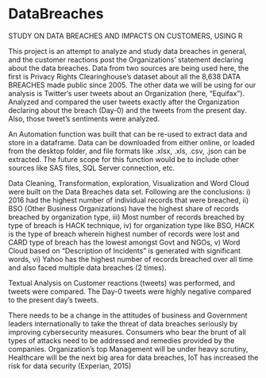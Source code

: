 # DataBreaches
STUDY ON DATA BREACHES AND IMPACTS ON CUSTOMERS, USING R

This project is an attempt to analyze and study data breaches in general, and the customer reactions post the Organizations’ statement declaring about the data breaches. Data from two sources are being used here, the first is Privacy Rights Clearinghouse’s dataset about all the 8,638 DATA BREACHES made public since 2005. The other data we will be using for our analysis is Twitter’s user tweets about an Organization (here, “Equifax”). Analyzed and compared the user tweets exactly after the Organization declaring about the breach (Day-0) and the tweets from the present day. Also, those tweet’s sentiments were analyzed.

An Automation function was built that can be re-used to extract data and store in a dataframe. Data can be downloaded from either online, or loaded from the desktop folder, and file formats like .xlsx, .xls, .csv, .json can be extracted. The future scope for this function would be to include other sources like SAS files, SQL Server connection, etc. 

Data Cleaning, Transformation, exploration, Visualization and Word Cloud were built on the Data Breaches data set. Following are the conclusions: 
i) 2016 had the highest number of individual records that were breached, 
ii) BSO (Other Business Organizations) have the highest share of records breached by organization type, 
iii) Most number of records breached by type of breach is HACK technique, 
iv) for organization type like BSO, HACK is the type of breach wherein highest number of records were lost and CARD type of breach has the lowest amongst Govt and NGOs, 
v) Word Cloud based on “Description of Incidents” is generated with significant words, 
vi) Yahoo has the highest number of records breached over all time and also faced multiple data breaches (2 times). 

 Textual Analysis on Customer reactions (tweets) was performed, and tweets were compared. The Day-0 tweets were highly negative compared to the present day’s tweets. 
 
There needs to be a change in the attitudes of business and Government leaders internationally to take the threat of data breaches seriously by improving cybersecurity measures. Consumers who bear the brunt of all types of attacks need to be addressed and remedies provided by the companies.  Organization’s top Management will be under heavy scrutiny, Healthcare will be the next big area for data breaches, IoT has increased the risk for data security (Experian, 2015) 
